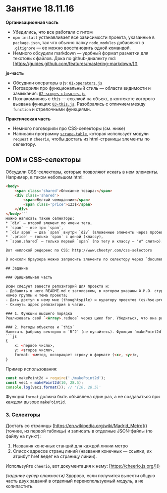 # Занятие 18.11.16

**Организационная часть**
* Убедились, что все работали с гитом
* `npm install` устанавливает все зависимости проекта, указанные в `package.json`, так что обычно папку `node_modules` добавляют в `.gitignore` — ее можно восстановить одной командой.
* Немного обсудили markdown — удобный формат разметки для текстовых файлов. Дока по github-диалекту md: [https://guides.github.com/features/mastering-markdown/]()

**js-часть**
* Обсудили операторы в js: [`01-operators.js`]()
* Поговорили про функциональный стиль — области видимости и замыкания: [`02-scopes-closures.js`]()
* Познакомились с `this` — ссылкой на объект, в контексте которого вызвана функция: [`03-this.js`](). Разобрались с отличием между `function` и стрелочными функциями.

**Практическая часть**
* Немного поговорили про CSS-селекторы (см. ниже)
* Написали программу [`scrape-table`](), которая использует модули `request` и `cheerio`, чтобы достать из html-страницы элементы по селектору.

## DOM и CSS-селекторы
Обсудили  CSS-селекторы, которые позволяют искать в нем элементы. Например, в таком небольшом html:
```html
<body>
    <span class='shared'>Описание товара:</span>
    <div class='shared'>
        <span>Желтый чемоданчик</span>
        <span class='price'>123$</span>
    </div>
</body>```
можно написать такие селекторы:
* `div` — второй элемент по имени тега,
* `span` — все три `span`,
* `div span` — два `span` внутри `div` (вложенные элементы через пробел),
* `.price` — только `span` с ценой (классу),
* `span.shared` — только первый `span` (по тегу и классу — "и" слитно).

Вот неплохой референс по CSS: http://www.cheetyr.com/css-selectors

В консоли браузера можно запросить элементы по селектору через `document.querySelectorAll('<селектор>')`

## Задание

### Официальная часть

Всем следует завести репозиторий для проекта и:
- Добавить в него README.md с заголовком, в котором указаны Ф.И.О. студента,
номер группы и тема проекта;
- Дать доступ к нему мне (thoughtspile) и куратору проектов (cs-hse-projects-curator);
- Скинуть адрес репозитория в чатик.

### 1. Функции высшего порядка
Реализовать свой `<Array>.reduce` через цикл for. Убедиться, что она работает (и функция, и тест должны быть модулями).

### 2. Методы объектов и `this`
Написать фабрику векторов в `R^2` (не пугайтесь). Функция `makePoint2d` принимает на вход два числа и возвращает объект:
```js
{
    x: <первое число>,
    y: <второе число>,
    format: <метод, возвращает строку в формате (<x>, <y>)>,
}
```

Пример использования:
```js
const makePoint2d = require('./makePoint2d');
const vec1 = makePoint2d(10, 28.5);
console.log(vec1.format()); // '(10, 28.5)'
```
Функция `format` должна быть объявлена один раз, а не создаваться при каждом вызове `makePoint2d`.

### 3. Селекторы

Достать со страницы [https://en.wikipedia.org/wiki/Madrid_Metro]() (точнее, из первой таблицы) и записать в отделные JSON-файлы (по файлу на пункт):
1. Названия конечных станций для каждой линии метро
2. Список адресов странц линий (названия конечных — ссылки, их атрибут href ведет на страницу линии).

Используйте `cheerio`, вот документация к нему: [https://cheerio.js.org/]()

*(задание супер сложности)* Здорово, если получится вынести общую часть двух заданий в отделный переиспользуемый модуль, а не копипастить.

